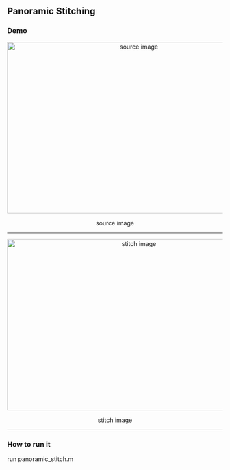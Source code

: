 ## Panoramic Stitching


### Demo

<div align="center">
  <img src="https://github.com/liziniu/cvpr_2018_spring/blob/master/Panoramic%20Stitching/img/source.png" title="source image" height="400" width="600">
  <p> source image </p>
</div>

------

<div align="center">
  <img src="https://github.com/liziniu/cvpr_2018_spring/blob/master/Panoramic%20Stitching/img/stitch.png" title="stitch image" height="400" width="600">
  <p> stitch image</p>
</div>

------

### How to run it

run panoramic_stitch.m
